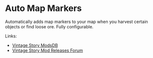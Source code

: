 ﻿# Auto Map Markers

Automatically adds map markers to your map when you harvest certain objects or find loose ore. Fully configurable.

Links:
 - [Vintage Story ModsDB](https://mods.vintagestory.at/resinmapmarkers)
 - [Vintage Story Mod Releases Forum](https://www.vintagestory.at/forums/topic/4989-resin-auto-map-markers/)